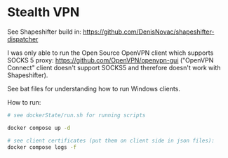 # Stealth VPN

See Shapeshifter build in: https://github.com/DenisNovac/shapeshifter-dispatcher

I was only able to run the Open Source OpenVPN client which supports SOCKS 5 proxy: https://github.com/OpenVPN/openvpn-gui 
("OpenVPN Connect" client doesn't support SOCKS5 and therefore doesn't work with Shapeshifter).

See bat files for understanding how to run Windows clients.

How to run:

```bash
# see dockerState/run.sh for running scripts

docker compose up -d

# see client certificates (put them on client side in json files):
docker compose logs -f
```